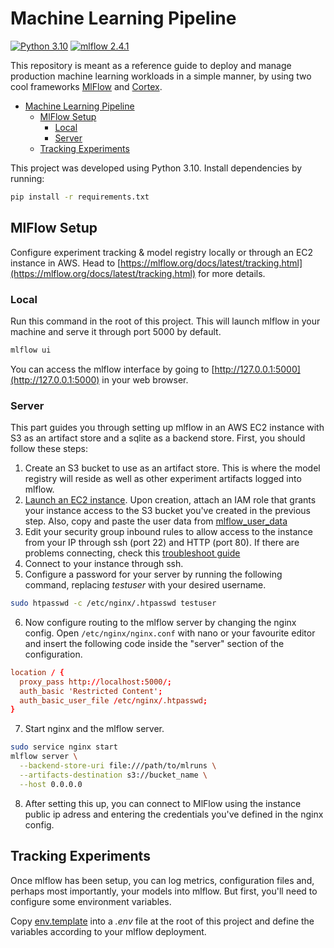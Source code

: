 # Machine Learning Pipeline

[![Python 3.10](https://img.shields.io/badge/python-3.10-blue.svg)](https://www.python.org/downloads/release/python-3100/)
[![mlflow 2.4.1](https://img.shields.io/badge/mlflow-2.4.1-lightblue.svg)](https://mlflow.org/docs/2.4.1/index.html)

This repository is meant as a reference guide to deploy and manage production machine learning workloads in a simple manner, by using two cool frameworks [MlFlow](https://mlflow.org/docs/latest/index.html) and [Cortex](https://docs.cortexlabs.com/).

- [Machine Learning Pipeline](#machine-learning-pipeline)
  - [MlFlow Setup](#mlflow-setup)
    - [Local](#local)
    - [Server](#server)
  - [Tracking Experiments](#tracking-experiments)

This project was developed using Python 3.10. Install dependencies by running:

```bash
pip install -r requirements.txt
```

## MlFlow Setup

Configure experiment tracking & model registry locally or through an EC2 instance in AWS. Head to [https://mlflow.org/docs/latest/tracking.html](https://mlflow.org/docs/latest/tracking.html) for more details.

### Local

Run this command in the root of this project. This will launch mlflow in your machine and serve it through port 5000 by default.

```bash
mlflow ui
```

You can access the mlflow interface by going to [http://127.0.0.1:5000](http://127.0.0.1:5000) in your web browser.

### Server

This part guides you through setting up mlflow in an AWS EC2 instance with S3 as an artifact store and a sqlite as a backend store. First, you should follow these steps:

1. Create an S3 bucket to use as an artifact store. This is where the model registry will reside as well as other experiment artifacts logged into mlflow.
2. [Launch an EC2 instance](https://docs.aws.amazon.com/AWSEC2/latest/UserGuide/EC2_GetStarted.html). Upon creation, attach an IAM role that grants your instance access to the S3 bucket you've created in the previous step. Also, copy and paste the user data from [mlflow_user_data](mlflow_user_data.sh)
3. Edit your security group inbound rules to allow access to the instance from your IP through ssh (port 22) and HTTP (port 80). If there are problems connecting, check this [troubleshoot guide](https://docs.aws.amazon.com/AWSEC2/latest/UserGuide/TroubleshootingInstancesConnecting.html)
4. Connect to your instance through ssh.
5. Configure a password for your server by running the following command, replacing *testuser* with your desired username.
  
```bash
sudo htpasswd -c /etc/nginx/.htpasswd testuser
```

6. Now configure routing to the mlflow server by changing the nginx config. Open `/etc/nginx/nginx.conf` with nano or your favourite editor and insert the following code inside the "server" section of the configuration.
   
```conf
location / {
  proxy_pass http://localhost:5000/;
  auth_basic 'Restricted Content';
  auth_basic_user_file /etc/nginx/.htpasswd;
}
```

7. Start nginx and the mlflow server.

```bash
sudo service nginx start
mlflow server \
  --backend-store-uri file:///path/to/mlruns \
  --artifacts-destination s3://bucket_name \
  --host 0.0.0.0
```

8. After setting this up, you can connect to MlFlow using the instance public ip adress and entering the credentials you've defined in the nginx config.

## Tracking Experiments

Once mlflow has been setup, you can log metrics, configuration files and, perhaps most importantly, your models into mlflow. But first, you'll need to configure some environment variables.

Copy [env.template](env.template) into a *.env* file at the root of this project and define the variables according to your mlflow deployment.

